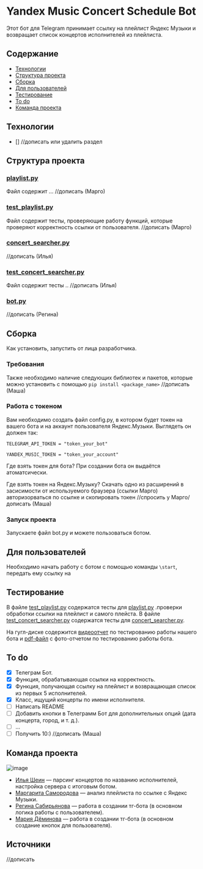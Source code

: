 # Yandex Music Concert Schedule Bot

Этот бот для Telegram принимает ссылку на плейлист Яндекс Музыки и возвращает список концертов исполнителей из плейлиста. 

## Содержание
- [Технологии](#технологии)
- [Структура проекта](#структура-проекта)
- [Сборка](#сборка)
- [Для пользователей](#для-пользователей)
- [Тестирование](#тестирование)
- [To do](#to-do)
- [Команда проекта](#команда-проекта)

## Технологии
- []
  //дописать или удалить раздел
  
## Структура проекта

### [playlist.py](https://github.com/Rejina09/Concert_schedule_by_playlist/blob/main/playlist.py)
Файл содержит ...
//дописать (Марго)

### [test_playlist.py]()
Файл содержит тесты, проверяющие работу функций, которые проверяют корректность ссылки от пользователя.
//дописать (Марго)

### [concert_searcher.py](https://github.com/Rejina09/Concert_schedule_by_playlist/blob/main/concert_searcher.py)
//дописать (Илья)

### [test_concert_searcher.py]()
Файл содержит тесты ..
//дописать (Илья)

### [bot.py](https://github.com/Rejina09/Concert_schedule_by_playlist/blob/main/bot.py)
//дописать (Регина)


## Сборка
Как установить, запустить от лица разработчика.

### Требования
Также необходимо наличие следующих библиотек и пакетов, которые можно установить с помощью ```pip install <package_name>``` 
//дописать (Маша)

### Работа с токеном
Вам необходимо создать файл config.py, в котором будет токен на вашего бота и на аккаунт пользователя Яндекс.Музыки. Выглядеть он должен так:
```
TELEGRAM_API_TOKEN = "token_your_bot"

YANDEX_MUSIC_TOKEN = "token_your_account"
```
Где взять токен для бота?
При создании бота он выдаётся атоматсически.

Где взять токен на Яндекс.Музыку?
Скачать одно из расширений в засисимости от используемого браузера
(ссылки Марго)
авторизорваться по ссылке и скопировать токен
//спросить у Марго/дописать (Маша)

### Запуск проекта
Запускаете файл bot.py и можете пользоваться ботом.

## Для пользователей
Необходимо начать работу с ботом с помощью команды ```\start```, передать ему ссылку на 

## Тестирование
В файле [test_playlist.py]() содержатся тесты для [playlist.py](#playlist.py) .проверки обработки ссылки на плейлист и самого плейста.
В файле [test_concert_searcher.py]() содержатся тесты для [concert_searcher.py](#concert_searcher.py).

На гугл-диске содержится [видеоотчет]() по тестированию работы нашего бота и [pdf-файл]() с фото-отчетом по тестированию работы бота.

## To do
- [x] Телеграм Бот. 
- [x] Функция, обрабатывающая ссылки на корректность.
- [x] Функция, получающая ссылку на плейлист и возвращающая список из первых 5 исполнителей.
- [x] Класс, ищущий концерты по имени исполнителя.
- [ ] Написать README
- [ ] Добавить кнопки в Телеграмм Бот для дополнительных опций (дата концерта, город, и т. д.).
- [ ] ...
- [ ] Получить 10:)
  //дописать (Маша)

## Команда проекта
![image](https://github.com/user-attachments/assets/b4b66617-0376-458c-a155-61769e2488c6)

- [Илья Шеин](https://t.me/ilya_shn) — парсинг концертов по названию исполнителей, настройка сервера с итоговым ботом.
- [Маргарита Самородова](https://t.me/sam_vader) — анализ плейлиста по ссылке с Яндекс Музыки.
- [Регина Сабирьянова](https://t.me/rejinasab) — работа в создании тг-бота (в основном логика работы с пользователем).
- [Мария Дёминова](https://t.me/mariaskai13) — работа в создании тг-бота (в основном создание кнопок для пользователя).

## Источники
//дописать 
